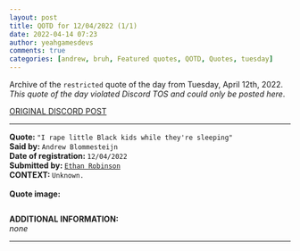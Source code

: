 ```yaml
---
layout: post
title: QOTD for 12/04/2022 (1/1)
date: 2022-04-14 07:23
author: yeahgamesdevs
comments: true
categories: [andrew, bruh, Featured quotes, QOTD, Quotes, tuesday]
---
```

<!-- wp:paragraph -->
<p>Archive of the <code>restricted</code> quote of the day from Tuesday, April 12th, 2022. <br><em>This quote of the day violated Discord TOS and could only be posted here</em>.</p>
<!-- /wp:paragraph -->

<!-- wp:buttons {"layout":{"type":"flex","justifyContent":"left"}} -->
<div class="wp-block-buttons"><!-- wp:button {"textColor":"vivid-cyan-blue","style":{"border":{"radius":"18px"}},"className":"is-style-fill"} -->
<div class="wp-block-button is-style-fill"><a class="wp-block-button__link has-vivid-cyan-blue-color has-text-color wp-element-button" href="https://discord.com/channels/887052880782176266/958100064079839303/963760222688641024" style="border-radius:18px">ORIGINAL DISCORD POST</a></div>
<!-- /wp:button --></div>
<!-- /wp:buttons -->

<!-- wp:separator {"align":"center","className":"is-style-wide"} -->
<hr class="wp-block-separator aligncenter has-alpha-channel-opacity is-style-wide" />
<!-- /wp:separator -->

<!-- wp:paragraph -->
<p><strong>Quote: </strong><code>"I rape little Black kids while they're sleeping"</code><br><strong>Said by: </strong><code>Andrew Blommesteijn</code><br><strong>Date of registration: </strong><code>12/04/2022</code> <br><strong>Submitted by: </strong><a href="https://yeaharchives.wordpress.com/2022/04/05/ethan-robinson/"><code>Ethan Robinson</code> </a><br><strong>CONTEXT: </strong><code>Unknown.</code><br><br><strong>Quote image:</strong></p>
<!-- /wp:paragraph -->

<!-- wp:image {"id":341,"sizeSlug":"large","linkDestination":"none"} -->
<figure class="wp-block-image size-large"><img src="https://yeaharchives.files.wordpress.com/2022/04/image-61.png?w=504" alt="" class="wp-image-341" /></figure>
<!-- /wp:image -->

<!-- wp:paragraph -->
<p><strong>ADDITIONAL INFORMATION:</strong><br><em>none</em></p>
<!-- /wp:paragraph -->

<!-- wp:separator {"className":"is-style-wide"} -->
<hr class="wp-block-separator has-alpha-channel-opacity is-style-wide" />
<!-- /wp:separator -->
